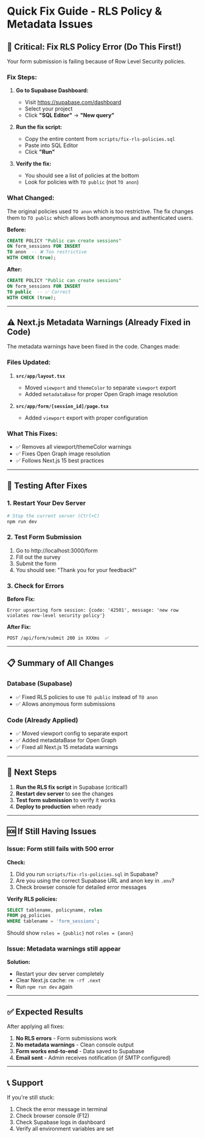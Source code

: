 # Quick Fix Guide - RLS Policy & Metadata Issues

## 🔴 Critical: Fix RLS Policy Error (Do This First!)

Your form submission is failing because of Row Level Security policies. 

### Fix Steps:

1. **Go to Supabase Dashboard:**
   - Visit https://supabase.com/dashboard
   - Select your project
   - Click **"SQL Editor"** → **"New query"**

2. **Run the fix script:**
   - Copy the entire content from `scripts/fix-rls-policies.sql`
   - Paste into SQL Editor
   - Click **"Run"**

3. **Verify the fix:**
   - You should see a list of policies at the bottom
   - Look for policies with `TO public` (not `TO anon`)

### What Changed:

The original policies used `TO anon` which is too restrictive. The fix changes them to `TO public` which allows both anonymous and authenticated users.

**Before:**
```sql
CREATE POLICY "Public can create sessions"
ON form_sessions FOR INSERT
TO anon  -- ❌ Too restrictive
WITH CHECK (true);
```

**After:**
```sql
CREATE POLICY "Public can create sessions"
ON form_sessions FOR INSERT
TO public  -- ✅ Correct
WITH CHECK (true);
```

---

## ⚠️ Next.js Metadata Warnings (Already Fixed in Code)

The metadata warnings have been fixed in the code. Changes made:

### Files Updated:

1. **`src/app/layout.tsx`**
   - Moved `viewport` and `themeColor` to separate `viewport` export
   - Added `metadataBase` for proper Open Graph image resolution

2. **`src/app/form/[session_id]/page.tsx`**
   - Added `viewport` export with proper configuration

### What This Fixes:

- ✅ Removes all viewport/themeColor warnings
- ✅ Fixes Open Graph image resolution
- ✅ Follows Next.js 15 best practices

---

## 🧪 Testing After Fixes

### 1. Restart Your Dev Server

```bash
# Stop the current server (Ctrl+C)
npm run dev
```

### 2. Test Form Submission

1. Go to http://localhost:3000/form
2. Fill out the survey
3. Submit the form
4. You should see: "Thank you for your feedback!"

### 3. Check for Errors

**Before Fix:**
```
Error upserting form session: {code: '42501', message: 'new row violates row-level security policy'}
```

**After Fix:**
```
POST /api/form/submit 200 in XXXms  ✅
```

---

## 📋 Summary of All Changes

### Database (Supabase)
- ✅ Fixed RLS policies to use `TO public` instead of `TO anon`
- ✅ Allows anonymous form submissions

### Code (Already Applied)
- ✅ Moved viewport config to separate export
- ✅ Added metadataBase for Open Graph
- ✅ Fixed all Next.js 15 metadata warnings

---

## 🚀 Next Steps

1. **Run the RLS fix script** in Supabase (critical!)
2. **Restart dev server** to see the changes
3. **Test form submission** to verify it works
4. **Deploy to production** when ready

---

## 🆘 If Still Having Issues

### Issue: Form still fails with 500 error

**Check:**
1. Did you run `scripts/fix-rls-policies.sql` in Supabase?
2. Are you using the correct Supabase URL and anon key in `.env`?
3. Check browser console for detailed error messages

**Verify RLS policies:**
```sql
SELECT tablename, policyname, roles 
FROM pg_policies 
WHERE tablename = 'form_sessions';
```

Should show `roles = {public}` not `roles = {anon}`

### Issue: Metadata warnings still appear

**Solution:**
- Restart your dev server completely
- Clear Next.js cache: `rm -rf .next`
- Run `npm run dev` again

---

## ✅ Expected Results

After applying all fixes:

1. **No RLS errors** - Form submissions work
2. **No metadata warnings** - Clean console output
3. **Form works end-to-end** - Data saved to Supabase
4. **Email sent** - Admin receives notification (if SMTP configured)

---

## 📞 Support

If you're still stuck:
1. Check the error message in terminal
2. Check browser console (F12)
3. Check Supabase logs in dashboard
4. Verify all environment variables are set
